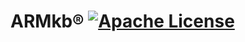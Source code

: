 # ARMkb® [![Apache License](https://img.shields.io/badge/license-Apache-blue.svg)](https://github.com/ARMkb/ARMkb/blob/master/LICENSE)
